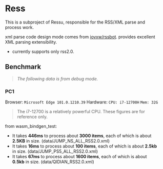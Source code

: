 # Ress

This is a subproject of Ressu, responsible for the RSS/XML parse and process work.

xml parse code design mode comes from [iovxw/rssbot](https://github.com/iovxw/rssbot). provides excellent XML parsing extensibility.

- currently supports only rss2.0.

## Benchmark

> *The following data is from debug mode.*




### PC1

Browser: `Microsoft Edge 101.0.1210.39`
Hardware: `CPU: i7-12700H` `Mem: 32G` 

> The i7-12700 is a relatively powerful CPU. These figures are for reference only.

from wasm_bindgen_test:

- It takes **446ms** to process about **3000 items**, each of which is about **2.5KB** in size. (data/JUMP_NS_ALL_RSS2.0.xml)
- It takes **16ms** to process about **100 items**, each of which is about **2.5kb** in size. (data/JUMP_PS5_ALL_RSS2.0.xml)
- It takes **67ms** to process about **1600 items**, each of which is about **0.5kb** in size. (data/QIDIAN_RSS2.0.xml)
